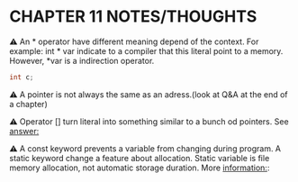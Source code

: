 # CHAPTER 11 NOTES/THOUGHTS

:warning: An * operator have different meaning depend of the context. For example:
int * var indicate to a compiler that this literal point to a memory. However, *var is a indirection operator.
```c
int c;
```

:warning: A pointer is not always the same as an adress.(look at Q&A at the end of a chapter)

:warning: Operator [] turn literal into something similar to a bunch od pointers. See [answer:](https://stackoverflow.com/questions/2094666/pointers-in-c-when-to-use-the-ampersand-and-the-asterisk)

:warning: A const keyword prevents a variable from changing during program. A static keyword change a feature about allocation.
Static variable is file memory allocation, not automatic storage duration. More [information:](https://stackoverflow.com/questions/2094666/pointers-in-c-when-to-use-the-ampersand-and-the-asterisk):

